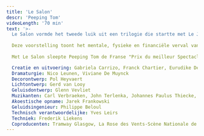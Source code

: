```yaml
---
title: 'Le Salon'
descr: 'Peeping Tom'
videoLength: '70 min'
text: '>-
  Le Salon vormde het tweede luik uit een trilogie die startte met Le Jardin in 2002 en eindigde met Le Sous Sol in 2007. Le Salon was een collectieve creatie van de performers en ging op 4 november 2004 in première in La Rose des Vents (Villeneuve d'Ascq, FR). Tussen 2004 en 2009 toerde het stuk wereldwijd, in Europa, Zuid-Korea en Australië.
  
  Deze voorstelling toont het mentale, fysieke en financiële verval van wat ooit een rijke familie was. De aristocratische grootvader, ooit steunpilaar van de familie, sleurt zijn kinderen onbewust mee terwijl hij de schijn hoog houdt. Door zijn obsessionele hang naar dure juwelen verspeelt de oude man zijn verstand, eer en fortuin. Manhaftig verzet hij zich tegen zijn gekte om uiteindelijk toevlucht te zoeken in zelfmoord. Zijn kinderen blijven achter met alle verwijten en het grote waarom voor dit alles. Ze proberen de gevolgen te overzien van zijn onrealiseerbare drang naar bescherming en bewaring. Een reflectie over relaties tussen koppels, tussen generaties, heden en verleden, jong en oud. Een inspiratiebron was de film Le Salon de Musique van Satyajit Ray.
  
  Met Le Salon sleepte Peeping Tom de Franse "Prix du meilleur Spectacle de Danse de l’année 2005" en de "Montblanc Young Directors Award 2007" op het Festival van Salzburg in de wacht. In 2007 won het stuk ook de 'Patrons Circle Award' op het International Arts Festival Melbourne in Australië.

  Creatie en uitvoering: Gabriela Carrizo, Franck Chartier, Eurudike De Beul, Simon Versnel, Samuel Lefeuvre, Uma Chartier
  Dramaturgie: Nico Leunen, Viviane De Muynck
  Decorontwerp: Pol Heyvaert
  Lichtontwerp: Gerd van Looy
  Geluisdontwerp: Glenn Vevliet
  Muzikanten: Carl Verbraeken, John Terlenka, Johannes Paulus Thiecke, Dimitri Timbremont, Wim Baeck
  Akoestische opname: Jarek Frankowski
  Geluidsingenieur: Philippe Beloul
  Technisch verantwoordelijke: Yves Leirs
  Techniek: Frederik Liekens
  Coproducenten: Tramway Glasgow, La Rose des Vents-Scène Nationale de Villeneuve d’Ascq, Le Réseau France des CDC'
---
```

